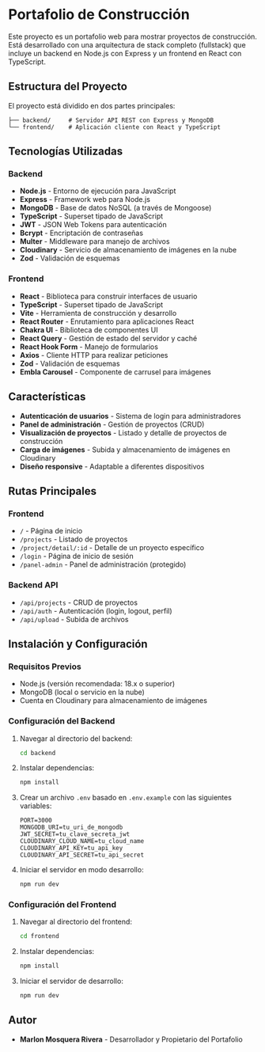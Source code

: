 # Portafolio de Construcción 

Este proyecto es un portafolio web para mostrar proyectos de construcción. Está desarrollado con una arquitectura de stack completo (fullstack) que incluye un backend en Node.js con Express y un frontend en React con TypeScript.

## Estructura del Proyecto

El proyecto está dividido en dos partes principales:

```
├── backend/     # Servidor API REST con Express y MongoDB
└── frontend/    # Aplicación cliente con React y TypeScript
```

## Tecnologías Utilizadas

### Backend

- **Node.js** - Entorno de ejecución para JavaScript
- **Express** - Framework web para Node.js
- **MongoDB** - Base de datos NoSQL (a través de Mongoose)
- **TypeScript** - Superset tipado de JavaScript
- **JWT** - JSON Web Tokens para autenticación
- **Bcrypt** - Encriptación de contraseñas
- **Multer** - Middleware para manejo de archivos
- **Cloudinary** - Servicio de almacenamiento de imágenes en la nube
- **Zod** - Validación de esquemas

### Frontend

- **React** - Biblioteca para construir interfaces de usuario
- **TypeScript** - Superset tipado de JavaScript
- **Vite** - Herramienta de construcción y desarrollo
- **React Router** - Enrutamiento para aplicaciones React
- **Chakra UI** - Biblioteca de componentes UI
- **React Query** - Gestión de estado del servidor y caché
- **React Hook Form** - Manejo de formularios
- **Axios** - Cliente HTTP para realizar peticiones
- **Zod** - Validación de esquemas
- **Embla Carousel** - Componente de carrusel para imágenes

## Características

- **Autenticación de usuarios** - Sistema de login para administradores
- **Panel de administración** - Gestión de proyectos (CRUD)
- **Visualización de proyectos** - Listado y detalle de proyectos de construcción
- **Carga de imágenes** - Subida y almacenamiento de imágenes en Cloudinary
- **Diseño responsive** - Adaptable a diferentes dispositivos

## Rutas Principales

### Frontend

- `/` - Página de inicio
- `/projects` - Listado de proyectos
- `/project/detail/:id` - Detalle de un proyecto específico
- `/login` - Página de inicio de sesión
- `/panel-admin` - Panel de administración (protegido)

### Backend API

- `/api/projects` - CRUD de proyectos
- `/api/auth` - Autenticación (login, logout, perfil)
- `/api/upload` - Subida de archivos

## Instalación y Configuración

### Requisitos Previos

- Node.js (versión recomendada: 18.x o superior)
- MongoDB (local o servicio en la nube)
- Cuenta en Cloudinary para almacenamiento de imágenes

### Configuración del Backend

1. Navegar al directorio del backend:
   ```bash
   cd backend
   ```

2. Instalar dependencias:
   ```bash
   npm install
   ```

3. Crear un archivo `.env` basado en `.env.example` con las siguientes variables:
   ```
   PORT=3000
   MONGODB_URI=tu_uri_de_mongodb
   JWT_SECRET=tu_clave_secreta_jwt
   CLOUDINARY_CLOUD_NAME=tu_cloud_name
   CLOUDINARY_API_KEY=tu_api_key
   CLOUDINARY_API_SECRET=tu_api_secret
   ```

4. Iniciar el servidor en modo desarrollo:
   ```bash
   npm run dev
   ```

### Configuración del Frontend

1. Navegar al directorio del frontend:
   ```bash
   cd frontend
   ```

2. Instalar dependencias:
   ```bash
   npm install
   ```

3. Iniciar el servidor de desarrollo:
   ```bash
   npm run dev
   ```



## Autor

- **Marlon Mosquera Rivera** - Desarrollador y Propietario del Portafolio

